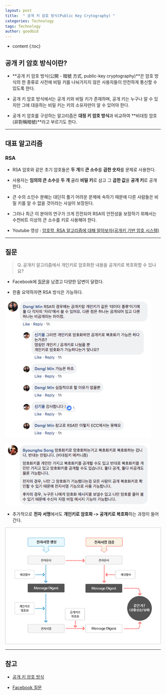 ```yaml
---
layout: post
title:  " 공개 키 암호 방식(Public Key Crytography) "
categories: Technology
tags: Technology
author: goodGid
---
```

* content
{:toc}

## 공개 키 암호 방식이란?

* **공개 키 암호 방식(公開 - 暗號 方式, public-key cryptography)**은 암호 방식의 한 종류로 사전에 비밀 키를 나눠가지지 않은 사용자들이 안전하게 통신할 수 있도록 한다. 

* 공개 키 암호 방식에서는 공개 키와 비밀 키가 존재하며, 공개 키는 누구나 알 수 있지만 그에 대응하는 비밀 키는 키의 소유자만이 알 수 있어야 한다.

* 공개 키 암호를 구성하는 알고리즘은 **대칭 키 암호 방식**과 비교하여 **비대칭 암호(非對稱暗號)**라고 부르기도 한다.






---

## 대표 알고리즘

### RSA

* RSA 암호와 같은 초기 암호들은 **두 개**의 **큰 소수**를 **곱한 숫자**를 문제로 사용한다. 

* 사용자는 **임의의 큰 소수**를 **두 개** 골라 **비밀 키**로 삼고 그 **곱한 값**을 **공개 키**로 공개한다.

* 큰 수의 소인수 분해는 대단히 풀기 어려운 문제에 속하기 때문에 다른 사람들은 비밀 키를 알 수 없을 것이라는 사실이 보장된다.

* 그러나 최근 이 분야의 연구가 크게 진전되어 RSA의 안전성을 보장하기 위해서는 수천비트 이상의 큰 소수를 키로 사용해야 한다.

* Youtube 영상 : [암호학, RSA 알고리즘에 대해 알아보자(공개키 기반 암호 시스템)](https://www.youtube.com/watch?v=7Wo6aBlcYu0)


---

## 질문

> Q. 공개키 알고리즘에서 개인키로 암호화한 내용을 공개키로 복호화할 수 있나요?

* Facebook에 [질문](https://www.facebook.com/groups/codingeverybody/permalink/2425685487471973/?comment_id=2425687414138447&reply_comment_id=2425766587463863&notif_id=1538897680326645&notif_t=group_comment)을 남겼고 다양한 답변이 달렸다.

* 한줄 요약하자면 RSA 방식은 가능하다. 

![](/assets/img/posts/public_key_cryptography_1.png)

![](/assets/img/posts/public_key_cryptography_3.png)

* 추가적으로 **전자 서명**에서도 **개인키로 암호화 -> 공개키로 복호화**하는 과정이 들어간다.

![](/assets/img/posts/public_key_cryptography_2.gif)

---

## 참고

* [공개 키 암호 방식](https://ko.wikipedia.org/wiki/%EA%B3%B5%EA%B0%9C_%ED%82%A4_%EC%95%94%ED%98%B8_%EB%B0%A9%EC%8B%9D)

* [Facebook 질문](https://www.facebook.com/groups/codingeverybody/permalink/2425685487471973/?comment_id=2425687414138447&reply_comment_id=2425766587463863&notif_id=1538897680326645&notif_t=group_comment)
